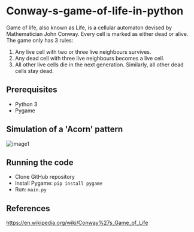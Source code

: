 # Conway-s-game-of-life-in-python

Game of life, also known as Life, is a cellular automaton devised by Mathematician John Conway. Every cell is marked as either dead or alive.
The game only has 3 rules:
1. Any live cell with two or three live neighbours survives.
2. Any dead cell with three live neighbours becomes a live cell.
3. All other live cells die in the next generation. Similarly, all other dead cells stay dead.


## Prerequisites
* Python 3
* Pygame 

## Simulation of a 'Acorn' pattern
![image1](https://i.imgur.com/CcG9K18.gif)
## Running the code
* Clone GitHub repository
* Install Pygame: ``` pip install pygame ```
* Run: ``` main.py ``` 


## References
https://en.wikipedia.org/wiki/Conway%27s_Game_of_Life
